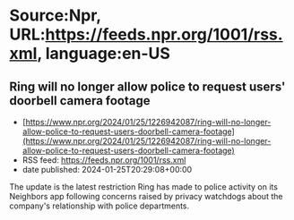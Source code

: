 # Source:Npr, URL:https://feeds.npr.org/1001/rss.xml, language:en-US

## Ring will no longer allow police to request users' doorbell camera footage
 - [https://www.npr.org/2024/01/25/1226942087/ring-will-no-longer-allow-police-to-request-users-doorbell-camera-footage](https://www.npr.org/2024/01/25/1226942087/ring-will-no-longer-allow-police-to-request-users-doorbell-camera-footage)
 - RSS feed: https://feeds.npr.org/1001/rss.xml
 - date published: 2024-01-25T20:29:08+00:00

The update is the latest restriction Ring has made to police activity on its Neighbors app following concerns raised by privacy watchdogs about the company's relationship with police departments.

